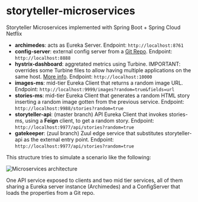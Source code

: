 # storyteller-microservices

Storyteller Microservices implemented with Spring Boot + Spring Cloud Netflix

* **archimedes**: acts as Eureka Server. Endpoint: `http://localhost:8761`
* **config-server**: external config server from a [Git Repo](https://github.com/codependent/storyteller-microservices-config). Endpoint: `http://localhost:8888`
* **hystrix-dashboard**: aggretated metrics using Turbine. IMPORTANT: overrides some Turbine files to allow having multiple applications on the same host. [More info](https://github.com/Netflix/Turbine/pull/105). Endpoint: `http://localhost:10000`
* **images-ms**: mid-tier Eureka Client that returns a random image URL. Endpoint: `http://localhost:9999/images?random=true&fields=url`
* **stories-ms**: mid-tier Eureka Client that generates a random HTML story inserting a random image gotten from the previous service. Endpoint: `http://localhost:9988/stories?random=true`
* **storyteller-api**: (master branch) API Eureka Client that invokes stories-ms, using a **Feign** client, to get a random story. Endpoint: `http://localhost:9977/api/stories?random=true`
* **gatekeeper**: (zuul branch) Zuul edge service that substitutes storyteller-api as the external entry point. Endpoint: `http://localhost:9977/api/stories?random=true`

This structure tries to simulate a scenario like the following:

![Microservices architecture](https://raw.githubusercontent.com/codependent/storyteller-microservices/master/diagram.png)

One API service exposed to clients and two mid tier services, all of them sharing a Eureka server instance (Archimedes) and a ConfigServer that loads the properties from a Git repo.
